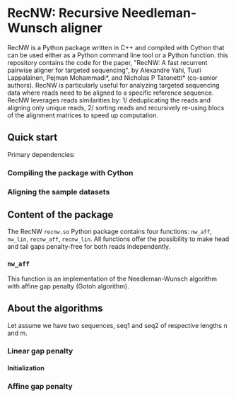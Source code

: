 # RecNW: Recursive Needleman-Wunsch aligner

RecNW is a Python package written in C++ and compiled with Cython that can be used either as a Python command line tool or a Python function. this repository contains the code for the paper, "RecNW: A fast recurrent pairwise aligner for targeted sequencing", by Alexandre Yahi, Tuuli Lappalainen, Pejman Mohammadi*, and Nicholas P Tatonetti* (co-senior authors).
RecNW is particularly useful for analyzing targeted sequencing data where reads need to be aligned to a specific reference sequence. RecNW leverages reads similarities by: 1/ deduplicating the reads and aligning only unique reads, 2/ sorting reads and recursively re-using blocs of the alignment matrices to speed up computation.

## Quick start

Primary dependencies: 


### Compiling the package with Cython


### Aligning the sample datasets

## Content of the package

The RecNW `recnw.so` Python package contains four functions: `nw_aff`, `nw_lin`, `recnw_aff`, `recnw_lin`. All functions offer the possibility to make head and tail gaps penalty-free for both reads independently.

### `nw_aff`

This function is an implementation of the Needleman-Wunsch algorithm with affine gap penalty (Gotoh algorithm).

## About the algorithms

Let assume we have two sequences, seq1 and seq2 of respective lengths n and m.

### Linear gap penalty

#### Initialization


### Affine gap penalty
